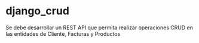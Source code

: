 # django_crud
Se debe desarrollar un REST API que permita realizar operaciones CRUD en las entidades de Cliente, Facturas y Productos
